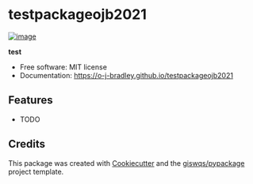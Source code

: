 # testpackageojb2021


[![image](https://img.shields.io/pypi/v/testpackageojb2021.svg)](https://pypi.python.org/pypi/testpackageojb2021)


**test**


-   Free software: MIT license
-   Documentation: https://o-j-bradley.github.io/testpackageojb2021
    

## Features

-   TODO

## Credits

This package was created with [Cookiecutter](https://github.com/cookiecutter/cookiecutter) and the [giswqs/pypackage](https://github.com/giswqs/pypackage) project template.
